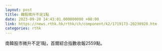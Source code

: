 ```yaml
---
layout: post
title: 韓股微升不足1點
date: 2023-09-20 14:43:01.000000000 +08:00
link: https://news.rthk.hk/rthk/ch/component/k2/1719173-20230920.htm
categories: rthk
---
```


南韓股市微升不足1點，首爾綜合指數收報2559點。

